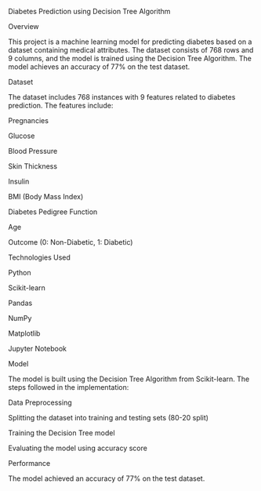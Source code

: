 Diabetes Prediction using Decision Tree Algorithm

Overview

This project is a machine learning model for predicting diabetes based on a dataset containing medical attributes. The dataset consists of 768 rows and 9 columns, and the model is trained using the Decision Tree Algorithm. The model achieves an accuracy of 77% on the test dataset.

Dataset

The dataset includes 768 instances with 9 features related to diabetes prediction. The features include:

Pregnancies

Glucose

Blood Pressure

Skin Thickness

Insulin

BMI (Body Mass Index)

Diabetes Pedigree Function

Age

Outcome (0: Non-Diabetic, 1: Diabetic)

Technologies Used

Python

Scikit-learn

Pandas

NumPy

Matplotlib

Jupyter Notebook

Model

The model is built using the Decision Tree Algorithm from Scikit-learn. The steps followed in the implementation:

Data Preprocessing

Splitting the dataset into training and testing sets (80-20 split)

Training the Decision Tree model

Evaluating the model using accuracy score

Performance

The model achieved an accuracy of 77% on the test dataset.
